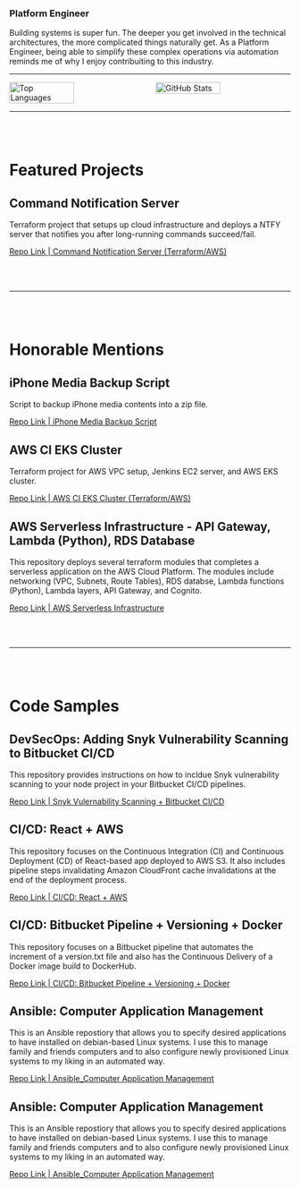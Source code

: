 ### Platform Engineer

Building systems is super fun. The deeper you get involved in the technical architectures, the more complicated things naturally get. As a Platform Engineer, being able to simplify these complex operations via automation reminds me of why I enjoy contribuiting to this industry.


---

<div style="display: flex; justify-content: space-between; align-items: flex-start;">
  <img src="http://github-profile-summary-cards.vercel.app/api/cards/repos-per-language?username=linuxander&theme=nord_dark" alt="Top Languages" style="width: 48%;" />
  <img src="https://github-readme-stats.vercel.app/api?username=linuxander&showicons=true&theme=nord" alt="GitHub Stats" style="width: 48%;" />
</div>

---

<div>
  <br/>
  <br/>
</div>

# Featured Projects

## Command Notification Server

Terraform project that setups up cloud infrastructure and deploys a NTFY server that notifies you after long-running commands succeed/fail.

[Repo Link | Command Notification Server (Terraform/AWS)](https://github.com/Linuxander/ntfy_aws_deployment_iac)


<div>
  <br/>
  <br/>
</div>

---

<div>
  <br/>
  <br/>
</div>

# Honorable Mentions

## iPhone Media Backup Script

Script to backup iPhone media contents into a zip file.

[Repo Link | iPhone Media Backup Script](https://github.com/Linuxander/iphone_media_backup_script)


## AWS CI EKS Cluster

Terraform project for AWS VPC setup, Jenkins EC2 server, and AWS EKS cluster.

[Repo Link | AWS CI EKS Cluster (Terraform/AWS)](https://github.com/Linuxander/Terraform_AWS_EKS_Cluster)

## AWS Serverless Infrastructure - API Gateway, Lambda (Python), RDS Database

This repository deploys several terraform modules that completes a serverless application on the AWS Cloud Platform.  The modules include networking (VPC, Subnets, Route Tables), RDS databse, Lambda functions (Python), Lambda layers, API Gateway, and Cognito.

[Repo Link | AWS Serverless Infrastructure](https://github.com/Linuxander/Terraform_AWS_Serverless_Infrastructure)

<div>
  <br/>
  <br/>
</div>

---

<div>
  <br/>
  <br/>
</div>

# Code Samples

## DevSecOps: Adding Snyk Vulnerability Scanning to Bitbucket CI/CD

This repository provides instructions on how to incldue Snyk vulnerability scanning to your node project in your Bitbucket CI/CD pipelines.

[Repo Link | Snyk Vulernability Scanning + Bitbucket CI/CD](https://github.com/Linuxander/DevSecOps_Snyk_Bitbucket_Example)

## CI/CD: React + AWS

This repository focuses on the Continuous Integration (CI) and Continuous Deployment (CD) of React-based app deployed to AWS S3.  It also includes pipeline steps invalidating Amazon CloudFront cache invalidations at the end of the deployment process.

[Repo Link | CI/CD: React + AWS](https://github.com/Linuxander/CI_CD_Bitbucket_Pipline_React_AWS)

## CI/CD: Bitbucket Pipeline + Versioning + Docker

This repository focuses on a Bitbucket pipeline that automates the increment of a version.txt file and also has the Continuous Delivery of a Docker image build to DockerHub.

[Repo Link | CI/CD: Bitbucket Pipeline + Versioning + Docker](https://github.com/Linuxander/CI_Bitbucket_Pipeline_Docker_Build_Example)


## Ansible: Computer Application Management

This is an Ansible repostiory that allows you to specify desired applications to have installed on debian-based Linux systems.  I use this to manage family and friends computers and to also configure newly provisioned Linux systems to my liking in an automated way.

[Repo Link | Ansible_Computer Application Management](https://github.com/Linuxander/Ansible_Computer_Application_Management)

## Ansible: Computer Application Management

This is an Ansible repostiory that allows you to specify desired applications to have installed on debian-based Linux systems.  I use this to manage family and friends computers and to also configure newly provisioned Linux systems to my liking in an automated way.

[Repo Link | Ansible_Computer Application Management](https://github.com/Linuxander/Ansible_Computer_Application_Management)

<div>
  <br/>
  <br/>
</div>
